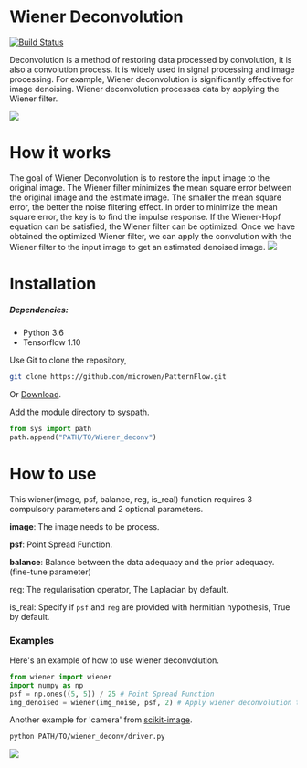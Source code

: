 # Wiener Deconvolution
[![Build Status](https://travis-ci.org/microwen/PatternFlow.svg?branch=topic-algorithms)](https://travis-ci.org/microwen/PatternFlow)

Deconvolution is a method of restoring data processed by convolution, it is also a convolution process. It is widely used in signal processing and image processing. For example, Wiener deconvolution is significantly effective for image denoising. Wiener deconvolution processes data by applying the Wiener filter.

![](https://upload.wikimedia.org/wikipedia/commons/e/e3/Image_restoration_%28motion_blur%2C_Wiener_filtering%29.png)

# How it works
The goal of Wiener Deconvolution is to restore the input image to the original image. The Wiener filter minimizes the mean square error between the original image and the estimate image. The smaller the mean square error, the better the noise filtering effect. In order to minimize the mean square error, the key is to find the impulse response. If the Wiener-Hopf equation can be satisfied, the Wiener filter can be optimized. Once we have obtained the optimized Wiener filter, we can apply the convolution with the Wiener filter to the input image to get an estimated denoised image.
![](equation.png)

# Installation

##### Dependencies:
- Python 3.6
- Tensorflow 1.10

Use Git to clone the repository,
```sh
git clone https://github.com/microwen/PatternFlow.git
```
Or [Download](https://github.com/microwen/PatternFlow/archive/topic-algorithms.zip).

Add the module directory to syspath.
```python
from sys import path
path.append("PATH/TO/Wiener_deconv")
```

# How to use

This wiener(image, psf, balance, reg, is_real) function requires 3 compulsory parameters and 2 optional parameters.

**image**: The image needs to be process.

**psf**: Point Spread Function.

**balance**: Balance between the data adequacy and the prior adequacy. (fine-tune parameter)

reg: The regularisation operator, The Laplacian by default.

is_real: Specify if ``psf`` and ``reg`` are provided with hermitian hypothesis, True by default. 

### Examples

Here's an example of how to use wiener deconvolution.
```python
from wiener import wiener
import numpy as np
psf = np.ones((5, 5)) / 25 # Point Spread Function
img_denoised = wiener(img_noise, psf, 2) # Apply wiener deconvolution to 'img_noise'
```
Another example for 'camera' from [scikit-image](https://scikit-image.org/docs/dev/api/skimage.data.html).
```sh
python PATH/TO/wiener_deconv/driver.py
```
![](camera.png)
